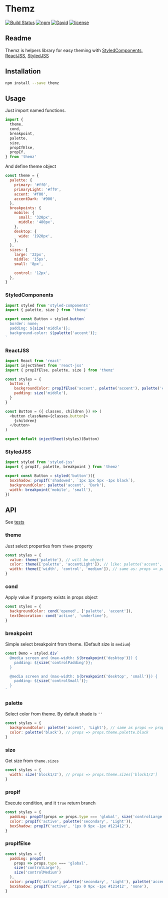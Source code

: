# Themz

[![Build Status](https://travis-ci.org/LestaD/themz.svg?branch=master)](https://travis-ci.org/LestaD/themz)
[![npm](https://img.shields.io/npm/v/themz.svg)](https://npmjs.com/themz)
[![David](https://img.shields.io/david/lestad/themz.svg)](https://github.com/lestad/themz)
[![license](https://img.shields.io/github/license/lestad/themz.svg)](https://github.com/lestad/themz)

## Readme


Themz is helpers library for easy theming with [StyledComponents](https://styled-components.com), [ReactJSS](http://cssinjs.org/react-jss), [StyledJSS](http://cssinjs.org/styled-jss)


## Installation

```bash
npm install --save themz
```

## Usage

Just import named functions.

```js
import {
  theme,
  cond,
  breakpoint,
  palette,
  size,
  propIfElse,
  propIf,
} from 'themz'
```

And define theme object

```js
const theme = {
  palette: {
    primary: '#ff0',
    primaryLight: '#ff9',
    accent: '#f00',
    accentDark: '#900',
  },
  breakpoints: {
    mobile: {
      small: '320px',
      middle: '480px',
    },
    desktop: {
      wide: '1920px',
    },
  },
  sizes: {
    large: '22px',
    middle: '15px',
    small: '8px',

    control: '12px',
  },
}
```

### StyledComponents

```js
import styled from 'styled-components'
import { palette, size } from 'themz'

export const Button = styled.button`
  border: none;
  padding: ${size('middle')};
  background-color: ${palette('accent')};
`
```

### ReactJSS

```js
import React from 'react'
import injectSheet from 'react-jss'
import { propIfElse, palette, size } from 'themz'

const styles = {
  button: {
    backgroundColor: propIfElse('accent', palette('accent'), palette('control', 'Light')),
    padding: size('middle'),
  }
}

const Button = ({ classes, children }) => (
  <button className={classes.button}>
    {children}
  </button>
)

export default injectSheet(styles)(Button)
```

### StyledJSS

```js
import styled from 'styled-jss'
import { propIf, palette, breakpoint } from 'themz'

export const Button = styled('button')({
  boxShadow: propIf('shadowed', `1px 1px 5px -1px black`),
  backgroundColor: palette('accent', 'Dark'),
  width: breakpoint('mobile', 'small'),
})
```


## API

See [tests](/test/index.js)

### theme

Just select properties from `theme` property

```js
const styles = {
  value: theme('palette'), // will be object
  color: theme(['palette', 'accentLight']), // like: palette('accent', 'Light')
  width: theme(['width', 'control', 'medium']), // same as: props => props.theme.width.control.medium
}
```

### cond

Apply value if property exists in props object

```js
const styles = {
  backgroundColor: cond('opened', ['palette', 'accent']),
  textDecoration: cond('active', 'underline'),
}
```

### breakpoint

Simple select breakpoint from theme. (Default size is `medium`)

```js
const Demo = styled.div`
  @media screen and (max-width: ${breakpoint('desktop')}) {
    padding: ${size('controlPadding')};
  }

  @media screen and (max-width: ${breakpoint('desktop', 'small')}) {
    padding: ${size('controlSmall')};
  }
`
```

### palette

Select color from theme. By default shade is `''`

```js
const styles = {
  backgroundColor: palette('accent', 'Light'), // same as props => props.theme.palette.accentLight
  color: palette('black'), // props => props.theme.palette.black
}
```

### size

Get size from `theme.sizes`

```js
const styles = {
  width: size('block1/2'), // props => props.theme.sizes['block1/2']
}
```

### propIf

Execute condition, and it `true` return branch

```js
const styles = {
  padding: propIf(props => props.type === 'global', size('controlLarge')),
  color: propIf('active', palette('secondary', 'Light')),
  boxShadow: propIf('active', '1px 0 9px -1px #121412'),
}
```

### propIfElse

```js
const styles = {
  padding: propIf(
    props => props.type === 'global',
    size('controlLarge'),
    size('controlMedium')
  ),
  color: propIf('active', palette('secondary', 'Light'), palette('accent')),
  boxShadow: propIf('active', '1px 0 9px -1px #121412', 'none'),
}
```
